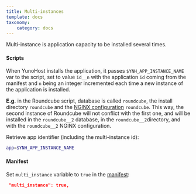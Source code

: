 ```yaml
---
title: Multi-instances
template: docs
taxonomy:
    category: docs
---
```


Multi-instance is application capacity to be installed several times.

#### Scripts
When YunoHost installs the application, it passes `$YNH_APP_INSTANCE_NAME` var to the script, set to value `id__n` with the application `id` coming from the manifest and `n` being an integer incremented each time a new instance of the application is installed.

**E.g.** in the Roundcube script, database is called `roundcube`, the install directory `roundcube` and the [NGINX configuration](/packaging_apps_nginx_conf) `roundcube`. This way, the second instance of Roundcube will not conflict with the first one, and will be installed in the `roundcube__2` database, in the `roundcube__2`directory, and with the `roundcube__2` NGINX configuration.

Retrieve app identifier (including the multi-instance id):
```bash
app=$YNH_APP_INSTANCE_NAME
```

#### Manifest
Set `multi_instance` variable to `true` in the [manifest](/packaging_apps_manifest):
```json
 "multi_instance": true,
```
